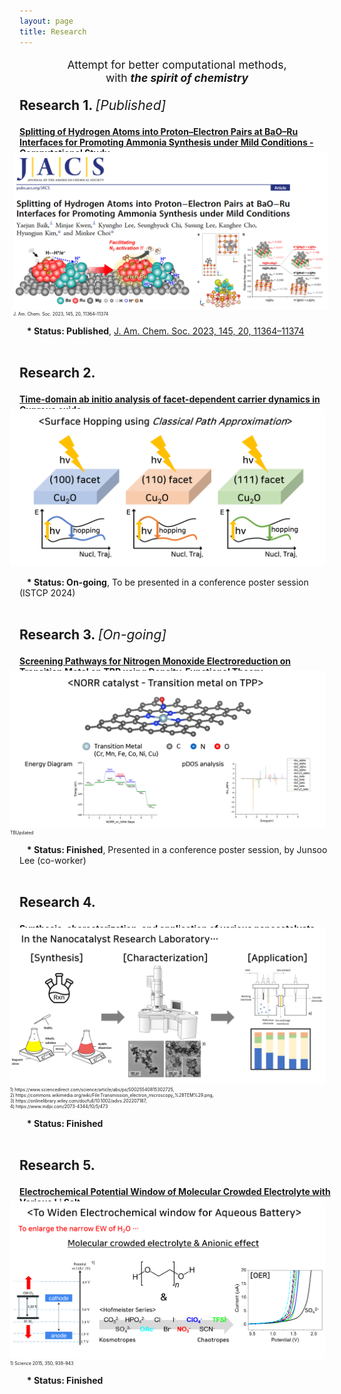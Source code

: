 ```yaml
---
layout: page
title: Research
---
```


<p class="message" style="text-align: center; font-size: 125%;">
  Attempt for better computational methods,<br>
  with <strong><i>the spirit of chemistry</i></strong>
</p>

<!--===========================================-->

<p style="font-size: 150%;">
      <strong>Research 1. </strong><i>[Published]</i>
</p>

<a href="https://minjaekwen.github.io/research1">
  <strong>Splitting of Hydrogen Atoms into Proton–Electron Pairs at BaO–Ru Interfaces for Promoting Ammonia Synthesis under Mild Conditions - Computational Study</strong>
</a>
<figure style="max-width:100%; height:auto; margin-top:-10px; margin-left:-10px; margin-right:-10px;">
  <a href="https://minjaekwen.github.io/research1">
    <img src="/images/R1_full.png" style="max-width:100%; height:auto;" />
  </a>
  <figcaption style="font-size:50%;">J. Am. Chem. Soc. 2023, 145, 20, 11364–11374</figcaption>
</figure>
  
&nbsp;&nbsp;&nbsp;<strong>* Status: Published</strong>, <a href="https://pubs.acs.org/doi/full/10.1021/jacs.3c02529">J. Am. Chem. Soc. 2023, 145, 20, 11364–11374</a>

<!--===========================================-->
<p style="font-size: 150%;">
      <br><strong>Research 2. </strong>
</p>

<a href="https://minjaekwen.github.io/research2">
  <strong>Time-domain ab initio analysis of facet-dependent carrier dynamics in Cuprous oxide</strong>
</a>

<figure style="max-width:100%; height:auto; margin-top:-10px; margin-left:-15px; margin-right:-15px;">
  <a href="https://minjaekwen.github.io/research2">
    <img src="/images/R2_full.png" style="max-width:100%; height:auto;" />
  </a>
</figure>
&nbsp;&nbsp;&nbsp;<strong>* Status: On-going</strong>, To be presented in a conference poster session (ISTCP 2024)

<!--===========================================-->
<p style="font-size: 150%;">
      <br><strong>Research 3. </strong><i>[On-going]</i>
</p>

<a href="https://minjaekwen.github.io/research3">
  <strong>Screening Pathways for Nitrogen Monoxide Electroreduction on Transition Metal on
TPP using Density-Functional Theory</strong>
</a>

<figure style="max-width:100%; height:auto; margin-top:-10px; margin-left:-15px; margin-right:-15px;">
  <a href="https://minjaekwen.github.io/research3">
    <img src="/images/R3_full.png" style="max-width:100%; height:auto;" />
  </a>
  <figcaption style="font-size:50%;">TBUpdated</figcaption>
</figure>

&nbsp;&nbsp;&nbsp;<strong>* Status: Finished</strong>, Presented in a conference poster session, by Junsoo Lee (co-worker)

<!--===========================================-->
<p style="font-size: 150%;">
      <br><strong>Research 4. </strong>
</p>

<a href="https://minjaekwen.github.io/research4">
  <strong>Synthesis, characterization, and application of various nanocatalysts</strong>
</a>

<figure style="max-width:100%; height:auto; margin-top:-10px; margin-left:-15px; margin-right:-15px;">
  <a href="https://minjaekwen.github.io/research4">
    <img src="/images/R4_full.png" style="max-width:100%; height:auto;" />
  </a>
  <figcaption style="font-size:50%;">
1) https://www.sciencedirect.com/science/article/abs/pii/S0025540815302725, <br>
2) https://commons.wikimedia.org/wiki/File:Transmission_electron_microscopy_%28TEM%29.png, <br> 
3) https://onlinelibrary.wiley.com/doi/full/10.1002/advs.202207187, <br>
4) https://www.mdpi.com/2073-4344/10/5/473
  </figcaption>
</figure>

&nbsp;&nbsp;&nbsp;<strong>* Status: Finished</strong>

<!--===========================================-->
<p style="font-size: 150%;">
      <br><strong>Research 5. </strong>
</p>

<a href="https://minjaekwen.github.io/research5">
  <strong>Electrochemical Potential Window of Molecular Crowded Electrolyte with Various Li
Salt</strong>
</a>

<figure style="max-width:100%; height:auto; margin-top:-10px; margin-left:-15px; margin-right:-15px;">
  <a href="https://minjaekwen.github.io/research5">
    <img src="/images/R5_full.png" style="max-width:100%; height:auto;" />
  </a>
  <figcaption style="font-size:50%;">1) Science 2015, 350, 938-943</figcaption>
</figure>
&nbsp;&nbsp;&nbsp;<strong>* Status: Finished</strong>

<!--
<div style="max-width:30%; height:auto; border:2px solid black; float:left; margin-right:30px; margin-bottom:10px;">
  <a href="https://minjaekwen.github.io/research1">
    <img src="/images/R1_TN.png" style="width:200px; height:160px;" />
  </a>
</div>
<p style="max-width:100%; height:auto; font-size: 120%">
  <a href="https://minjaekwen.github.io/research1">
    <strong>Splitting of Hydrogen Atoms into Proton–Electron Pairs at BaO–Ru Interfaces for Promoting Ammonia Synthesis under Mild Conditions - Computational Study</strong>
  </a>
</p>
-->
<!--
* [normalize.css](http://necolas.github.io/normalize.css/), a modern, HTML5-ready alternative to CSS resets.
* [Font Awesome](https://fontawesome.com/v4.7.0/), the iconic font and CSS toolkit.
* [Hover.css](http://ianlunn.github.io/Hover/), a collection of CSS3 powered hover effects. 

Celeste is <i class="fa fa-code"></i> with <i class="fa fa-heart"></i> by [@nicoelayda](https://github.com/nicoelayda). Learn more and contribute on [GitHub](https://github.com/nicoelayda/celeste).

Thanks for reading!-->

